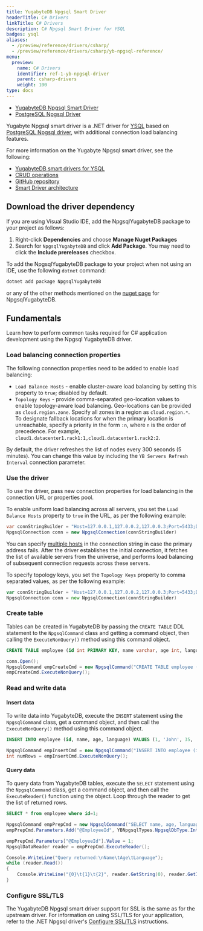 ```yaml
---
title: YugabyteDB Npgsql Smart Driver
headerTitle: C# Drivers
linkTitle: C# Drivers
description: C# Npgsql Smart Driver for YSQL
badges: ysql
aliases:
  - /preview/reference/drivers/csharp/
  - /preview/reference/drivers/csharp/yb-npgsql-reference/
menu:
  preview:
    name: C# Drivers
    identifier: ref-1-yb-npgsql-driver
    parent: csharp-drivers
    weight: 100
type: docs
---
```


<ul class="nav nav-tabs-alt nav-tabs-yb">

  <li >
    <a href="../yb-npgsql-reference/" class="nav-link active">
      <i class="icon-postgres" aria-hidden="true"></i>
      YugabyteDB Npgsql Smart Driver
    </a>
  </li>

  <li >
    <a href="../postgres-npgsql-reference/" class="nav-link">
      <i class="icon-postgres" aria-hidden="true"></i>
      PostgreSQL Npgsql Driver
    </a>
  </li>

</ul>

Yugabyte Npgsql smart driver is a .NET driver for [YSQL](../../../api/ysql/) based on [PostgreSQL Npgsql driver](https://github.com/npgsql/npgsql/tree/main/src/Npgsql), with additional connection load balancing features.

For more information on the Yugabyte Npgsql smart driver, see the following:

- [YugabyteDB smart drivers for YSQL](../../../drivers-orms/smart-drivers/)
- [CRUD operations](../../../drivers-orms/csharp/ysql/)
- [GitHub repository](https://github.com/yugabyte/npgsql)
- [Smart Driver architecture](https://github.com/yugabyte/yugabyte-db/blob/master/architecture/design/smart-driver.md)

## Download the driver dependency

If you are using Visual Studio IDE, add the NpgsqlYugabyteDB package to your project as follows:

1. Right-click **Dependencies** and choose **Manage Nuget Packages**
1. Search for `NpgsqlYugabyteDB` and click **Add Package**. You may need to click the **Include prereleases** checkbox.

To add the NpgsqlYugabyteDB package to your project when not using an IDE, use the following `dotnet` command:

```csharp
dotnet add package NpgsqlYugabyteDB
```

or any of the other methods mentioned on the [nuget page](https://www.nuget.org/packages/Npgsql/) for NpgsqlYugabyteDB.

## Fundamentals

Learn how to perform common tasks required for C# application development using the Npgsql YugabyteDB driver.

### Load balancing connection properties

The following connection properties need to be added to enable load balancing:

- `Load Balance Hosts` - enable cluster-aware load balancing by setting this property to `true`; disabled by default.
- `Topology Keys` - provide comma-separated geo-location values to enable topology-aware load balancing. Geo-locations can be provided as `cloud.region.zone`. Specify all zones in a region as `cloud.region.*`. To designate fallback locations for when the primary location is unreachable, specify a priority in the form `:n`, where `n` is the order of precedence. For example, `cloud1.datacenter1.rack1:1,cloud1.datacenter1.rack2:2`.

By default, the driver refreshes the list of nodes every 300 seconds (5 minutes). You can change this value by including the `YB Servers Refresh Interval` connection parameter.

### Use the driver

To use the driver, pass new connection properties for load balancing in the connection URL or properties pool.

To enable uniform load balancing across all servers, you set the `Load Balance Hosts` property to `true` in the URL, as per the following example:

```csharp
var connStringBuilder = "Host=127.0.0.1,127.0.0.2,127.0.0.3;Port=5433;Database=yugabyte;Username=yugabyte;Password=password;Load Balance Hosts=true;"
NpgsqlConnection conn = new NpgsqlConnection(connStringBuilder)
```

You can specify [multiple hosts](../../../drivers-orms/csharp/ysql/#use-multiple-addresses) in the connection string in case the primary address fails. After the driver establishes the initial connection, it fetches the list of available servers from the universe, and performs load balancing of subsequent connection requests across these servers.

To specify topology keys, you set the `Topology Keys` property to comma separated values, as per the following example:

```go
var connStringBuilder = "Host=127.0.0.1,127.0.0.2,127.0.0.3;Port=5433;Database=yugabyte;Username=yugabyte;Password=password;Load Balance Hosts=true;Topology Keys=cloud.region.zone"
NpgsqlConnection conn = new NpgsqlConnection(connStringBuilder)
```

### Create table

Tables can be created in YugabyteDB by passing the `CREATE TABLE` DDL statement to the `NpgsqlCommand` class and getting a command object, then calling the `ExecuteNonQuery()` method using this command object.

```sql
CREATE TABLE employee (id int PRIMARY KEY, name varchar, age int, language varchar)
```

```csharp
conn.Open();
NpgsqlCommand empCreateCmd = new NpgsqlCommand("CREATE TABLE employee (id int PRIMARY KEY, name varchar, age int, language varchar);", conn);
empCreateCmd.ExecuteNonQuery();
```

### Read and write data

#### Insert data

To write data into YugabyteDB, execute the `INSERT` statement using the `NpgsqlCommand` class, get a command object, and then call the `ExecuteNonQuery()` method using this command object.

```sql
INSERT INTO employee (id, name, age, language) VALUES (1, 'John', 35, 'CSharp');
```

```csharp
NpgsqlCommand empInsertCmd = new NpgsqlCommand("INSERT INTO employee (id, name, age, language) VALUES (1, 'John', 35, 'CSharp');", conn);
int numRows = empInsertCmd.ExecuteNonQuery();
```

#### Query data

To query data from YugabyteDB tables, execute the `SELECT` statement using the `NpgsqlCommand` class, get a command object, and then call the `ExecuteReader()` function using the object. Loop through the reader to get the list of returned rows.

```sql
SELECT * from employee where id=1;
```

```csharp
NpgsqlCommand empPrepCmd = new NpgsqlCommand("SELECT name, age, language FROM employee WHERE id = @EmployeeId", conn);
empPrepCmd.Parameters.Add("@EmployeeId", YBNpgsqlTypes.NpgsqlDbType.Integer);

empPrepCmd.Parameters["@EmployeeId"].Value = 1;
NpgsqlDataReader reader = empPrepCmd.ExecuteReader();

Console.WriteLine("Query returned:\nName\tAge\tLanguage");
while (reader.Read())
{
    Console.WriteLine("{0}\t{1}\t{2}", reader.GetString(0), reader.GetInt32(1), reader.GetString(2));
}
```

### Configure SSL/TLS

The YugabyteDB Npgsql smart driver support for SSL is the same as for the upstream driver. For information on using SSL/TLS for your application, refer to the .NET Npgsql driver's [Configure SSL/TLS](../postgres-npgsql-reference/#configure-ssl-tls) instructions.

<!-- The following table describes the additional parameters the YugabyteDB Npgsql smart driver requires as part of the connection string when using SSL.

| YugabyteDB Npgsql Parameter | Description |
| :-------------------------- | :---------- |
| SslMode     | SSL Mode |
| RootCertificate | Path to the root certificate on your computer |
| TrustServerCertificate | For use with the Require SSL mode |

#### SSL modes

YugabyteDB supports SSL modes in different ways depending on the driver version, as shown in the following table.

| SSL mode | Versions before 6.0 | Version 6.0 or later |
| :------- | :------------------ | :------------------- |
| Disable  | Supported (default) | Supported |
| Allow    | Not Supported | Supported |
| Prefer   | Supported | Supported (default) |
| Require  | Supported<br/>For self-signed certificates, set `TrustServerCertificate` to true | Supported<br/>Set `TrustServerCertificate` to true |
| VerifyCA | Not Supported - use Require | Supported |
| VerifyFull | Not Supported - use Require | Supported |

The YugabyteDB Npgsql smart driver validates certificates differently from other PostgreSQL drivers as follows:

- Prior to version 6.0, when you specify SSL mode `Require`, you also need to specify `RootCertificate`, and the driver verifies the certificate by default (like the verify CA or verify full modes on other drivers), and fails for self-signed certificates.

  To use self-signed certificates, specify `TrustServerCertificate=true`, which bypasses walking the certificate chain to validate trust and hence works like other drivers' require mode. In this case, you don't need to specify the `RootCertificate`.

- For version 6.0 and later, the `Require` SSL mode requires explicitly setting the `TrustServerCertificate` field to true.

The following example shows how to build a connection string for connecting to a YugabyteDB cluster using the `Require` SSL mode.

```csharp
var connStringBuilder = new NpgsqlConnectionStringBuilder();
    connStringBuilder.Host = "22420e3a-768b-43da-8dcb-xxxxxx.aws.ybdb.io";
    connStringBuilder.Port = 5433;
    connStringBuilder.SslMode = SslMode.Require;
    connStringBuilder.Username = "admin";
    connStringBuilder.Password = "xxxxxx";
    connStringBuilder.Database = "yugabyte";
    connStringBuilder.TrustServerCertificate = true;
    CRUD(connStringBuilder.ConnectionString);
```

The following example shows how to build a connection string for connecting to a YugabyteDB cluster using the `VerifyCA` and `VerifyFull` SSL modes.

```csharp
var connStringBuilder = new NpgsqlConnectionStringBuilder();
    connStringBuilder.Host = "22420e3a-768b-43da-8dcb-xxxxxx.aws.ybdb.io";
    connStringBuilder.Port = 5433;
    connStringBuilder.SslMode = SslMode.VerifyCA;
    //or connStringBuilder.SslMode = SslMode.VerifyFull;
    connStringBuilder.RootCertificate = "/root.crt"; //Provide full path to your root CA.
    connStringBuilder.Username = "admin";
    connStringBuilder.Password = "xxxxxx";
    connStringBuilder.Database = "yugabyte";
    CRUD(connStringBuilder.ConnectionString);
```

For more information on TLS/SSL support, see [Security and Encryption](https://www.npgsql.org/doc/security.html?tabs=tabid-1) in the Npgsql documentation. -->
